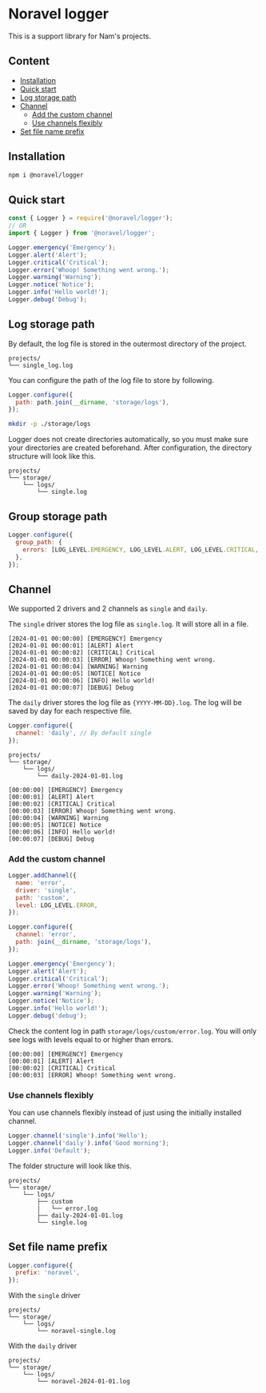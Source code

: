 # Noravel logger

This is a support library for Nam's projects.

## Content

- [Installation](#installation)
- [Quick start](#quick-start)
- [Log storage path](#log-storage-path)
- [Channel](#channel)
  - [Add the custom channel](#add-the-custom-channel)
  - [Use channels flexibly](#use-channels-flexibly)
- [Set file name prefix](#set-file-name-prefix)

## Installation

```bash
npm i @noravel/logger
```

## Quick start

```javascript
const { Logger } = require('@noravel/logger');
// OR
import { Logger } from '@noravel/logger';
```

```javascript
Logger.emergency('Emergency');
Logger.alert('Alert');
Logger.critical('Critical');
Logger.error('Whoop! Something went wrong.');
Logger.warning('Warning');
Logger.notice('Notice');
Logger.info('Hello world!');
Logger.debug('Debug');
```

## Log storage path

By default, the log file is stored in the outermost directory of the project.

```
projects/
└── single_log.log
```

You can configure the path of the log file to store by following.

```javascript
Logger.configure({
  path: path.join(__dirname, 'storage/logs'),
});
```

```bash
mkdir -p ./storage/logs
```

Logger does not create directories automatically, so you must make sure your directories are created beforehand.
After configuration, the directory structure will look like this.

```
projects/
└── storage/
    └── logs/
        └── single.log
```

## Group storage path

```javascript
Logger.configure({
  group_path: {
    errors: [LOG_LEVEL.EMERGENCY, LOG_LEVEL.ALERT, LOG_LEVEL.CRITICAL, LOG_LEVEL.ERROR],
  },
});
```

## Channel

We supported 2 drivers and 2 channels as `single` and `daily`.

The `single` driver stores the log file as `single.log`.
It will store all in a file.

```log
[2024-01-01 00:00:00] [EMERGENCY] Emergency
[2024-01-01 00:00:01] [ALERT] Alert
[2024-01-01 00:00:02] [CRITICAL] Critical
[2024-01-01 00:00:03] [ERROR] Whoop! Something went wrong.
[2024-01-01 00:00:04] [WARNING] Warning
[2024-01-01 00:00:05] [NOTICE] Notice
[2024-01-01 00:00:06] [INFO] Hello world!
[2024-01-01 00:00:07] [DEBUG] Debug
```

The `daily` driver stores the log file as `{YYYY-MM-DD}.log`. The log will be saved by day for each respective file.

```javascript
Logger.configure({
  channel: 'daily', // By default single
});
```

```
projects/
└── storage/
    └── logs/
        └── daily-2024-01-01.log
```

```log
[00:00:00] [EMERGENCY] Emergency
[00:00:01] [ALERT] Alert
[00:00:02] [CRITICAL] Critical
[00:00:03] [ERROR] Whoop! Something went wrong.
[00:00:04] [WARNING] Warning
[00:00:05] [NOTICE] Notice
[00:00:06] [INFO] Hello world!
[00:00:07] [DEBUG] Debug
```

### Add the custom channel

```javascript
Logger.addChannel({
  name: 'error',
  driver: 'single',
  path: 'custom',
  level: LOG_LEVEL.ERROR,
});

Logger.configure({
  channel: 'error',
  path: join(__dirname, 'storage/logs'),
});

Logger.emergency('Emergency');
Logger.alert('Alert');
Logger.critical('Critical');
Logger.error('Whoop! Something went wrong.');
Logger.warning('Warning');
Logger.notice('Notice');
Logger.info('Hello world!');
Logger.debug('debug');
```

Check the content log in path `storage/logs/custom/error.log`.
You will only see logs with levels equal to or higher than errors.

```
[00:00:00] [EMERGENCY] Emergency
[00:00:01] [ALERT] Alert
[00:00:02] [CRITICAL] Critical
[00:00:03] [ERROR] Whoop! Something went wrong.
```

### Use channels flexibly

You can use channels flexibly instead of just using the initially installed channel.

```javascript
Logger.channel('single').info('Hello');
Logger.channel('daily').info('Good morning');
Logger.info('Default');
```

The folder structure will look like this.

```
projects/
└── storage/
    └── logs/
        ├── custom
        |   └── error.log
        ├── daily-2024-01-01.log
        └── single.log
```

## Set file name prefix

```javascript
Logger.configure({
  prefix: 'noravel',
});
```

With the `single` driver

```
projects/
└── storage/
    └── logs/
        └── noravel-single.log
```

With the `daily` driver

```
projects/
└── storage/
    └── logs/
        └── noravel-2024-01-01.log
```
